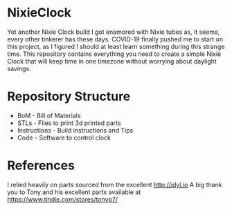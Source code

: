# NixieClock
Yet another Nixie Clock build
I got enamored with Nixie tubes as, it seems, every other tinkerer has these days.  COVID-19 finally pushed me to start on this project, as I figured I should at least learn something during this strange time.  This repository contains everything you need to create a simple Nixie Clock that will keep time in one timezone without worrying about daylight savings.
# Repository Structure
* BoM - Bill of Materials
* STLs - Files to print 3d printed parts
* Instructions - Build instructions and Tips
* Code - Software to control clock
# References
I relied heavily on parts sourced from the excellent http://idyl.io A big thank you to Tony and his excellent parts available at https://www.tindie.com/stores/tonyp7/
